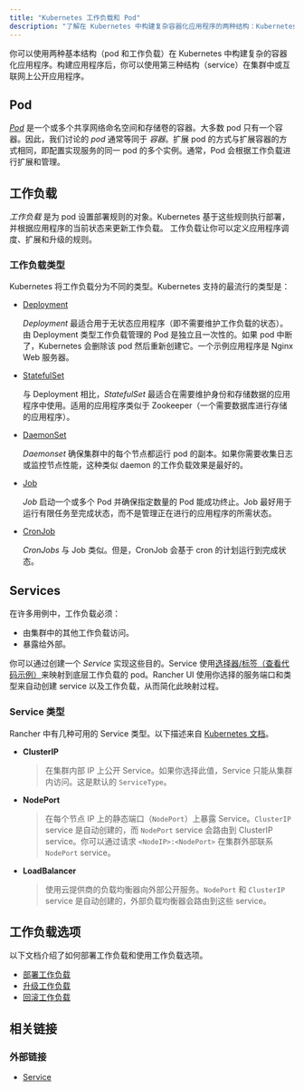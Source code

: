 ```yaml
---
title: "Kubernetes 工作负载和 Pod"
description: "了解在 Kubernetes 中构建复杂容器化应用程序的两种结构：Kubernetes 工作负载和 Pod"
---
```


<head>
  <link rel="canonical" href="https://ranchermanager.docs.rancher.com/zh/how-to-guides/new-user-guides/kubernetes-resources-setup/workloads-and-pods"/>
</head>

你可以使用两种基本结构（pod 和工作负载）在 Kubernetes 中构建复杂的容器化应用程序。构建应用程序后，你可以使用第三种结构（service）在集群中或互联网上公开应用程序。

## Pod

[_Pod_](https://kubernetes.io/docs/concepts/workloads/pods/pod-overview/) 是一个或多个共享网络命名空间和存储卷的容器。大多数 pod 只有一个容器。因此，我们讨论的 _pod_ 通常等同于 _容器_。扩展 pod 的方式与扩展容器的方式相同，即配置实现服务的同一 pod 的多个实例。通常，Pod 会根据工作负载进行扩展和管理。

## 工作负载

_工作负载_ 是为 pod 设置部署规则的对象。Kubernetes 基于这些规则执行部署，并根据应用程序的当前状态来更新工作负载。
工作负载让你可以定义应用程序调度、扩展和升级的规则。

### 工作负载类型

Kubernetes 将工作负载分为不同的类型。Kubernetes 支持的最流行的类型是：

- [Deployment](https://kubernetes.io/docs/concepts/workloads/controllers/deployment/)

   _Deployment_ 最适合用于无状态应用程序（即不需要维护工作负载的状态）。由 Deployment 类型工作负载管理的 Pod 是独立且一次性的。如果 pod 中断了，Kubernetes 会删除该 pod 然后重新创建它。一个示例应用程序是 Nginx Web 服务器。

- [StatefulSet](https://kubernetes.io/docs/concepts/workloads/controllers/statefulset/)

   与 Deployment 相比，_StatefulSet_ 最适合在需要维护身份和存储数据的应用程序中使用。适用的应用程序类似于 Zookeeper（一个需要数据库进行存储的应用程序）。

- [DaemonSet](https://kubernetes.io/docs/concepts/workloads/controllers/daemonset/)

   _Daemonset_ 确保集群中的每个节点都运行 pod 的副本。如果你需要收集日志或监控节点性能，这种类似 daemon 的工作负载效果是最好的。

- [Job](https://kubernetes.io/docs/concepts/workloads/controllers/jobs-run-to-completion/)

   _Job_ 启动一个或多个 Pod 并确保指定数量的 Pod 能成功终止。Job 最好用于运行有限任务至完成状态，而不是管理正在进行的应用程序的所需状态。

- [CronJob](https://kubernetes.io/docs/concepts/workloads/controllers/cron-jobs/)

   _CronJobs_ 与 Job 类似。但是，CronJob 会基于 cron 的计划运行到完成状态。

## Services

在许多用例中，工作负载必须：

- 由集群中的其他工作负载访问。
- 暴露给外部。

你可以通过创建一个 _Service_ 实现这些目的。Service 使用[选择器/标签（查看代码示例）](https://kubernetes.io/docs/concepts/overview/working-with-objects/labels/#service-and-replicationcontroller)来映射到底层工作负载的 pod。Rancher UI 使用你选择的服务端口和类型来自动创建 service 以及工作负载，从而简化此映射过程。

### Service 类型

Rancher 中有几种可用的 Service 类型。以下描述来自 [Kubernetes 文档](https://kubernetes.io/docs/concepts/services-networking/service/#publishing-services-service-types)。

- **ClusterIP**

   > 在集群内部 IP 上公开 Service。如果你选择此值，Service 只能从集群内访问。这是默认的 `ServiceType`。

- **NodePort**

   > 在每个节点 IP 上的静态端口（`NodePort`）上暴露 Service。`ClusterIP` service 是自动创建的，而 `NodePort` service 会路由到 ClusterIP service。你可以通过请求 `<NodeIP>:<NodePort>` 在集群外部联系 `NodePort` service。

- **LoadBalancer**

   > 使用云提供商的负载均衡器向外部公开服务。`NodePort` 和 `ClusterIP` service 是自动创建的，外部负载均衡器会路由到这些 service。

## 工作负载选项

以下文档介绍了如何部署工作负载和使用工作负载选项。

- [部署工作负载](deploy-workloads.md)
- [升级工作负载](upgrade-workloads.md)
- [回滚工作负载](roll-back-workloads.md)

## 相关链接

### 外部链接

- [Service](https://kubernetes.io/docs/concepts/services-networking/service/)

